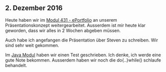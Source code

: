## 2. Dezember 2016
Heute haben wir im [Modul 431 - ePortfolio](/de/module/431) an unserem Präsentationskonzept weitergearbeitet. Ausserdem ist mir heute klar geworden, dass wir alles in 2 Wochen abgeben müssen.


Auch habe ich angefangen die Präsentation über Steven zu schreiben. Wir sind sehr weit gekommen.


Im [Java Modul](/de/module/403) haben wir einen Test geschrieben. Ich denke, ich werde eine gute Note bekommen. Ausserdem haben wir noch die do{..}while() schlaufe behandelt.
